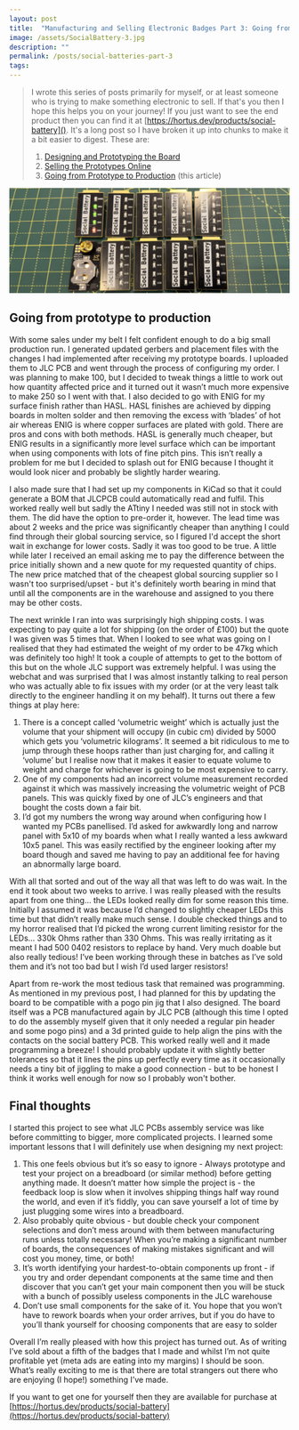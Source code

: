 ```yaml
---
layout: post
title:  "Manufacturing and Selling Electronic Badges Part 3: Going from Prototype to Production"
image: /assets/SocialBattery-3.jpg
description: ""
permalink: /posts/social-batteries-part-3
tags:
---
```


>I wrote this series of posts primarily for myself, or at least someone who is trying to make something electronic to sell. If that's you then I hope this helps you on your journey!  If you just want to see the end product then you can find it at [https://hortus.dev/products/social-battery](). It's a long post so I have broken it up into chunks to make it a bit easier to digest. These are:
>
>1. [Designing and Prototyping the Board](/posts/social-batteries-part-1)
>2. [Selling the Prototypes Online](/posts/social-batteries-part-2)
>3. [Going from Prototype to Production](/posts/social-batteries-part-3) (this article)

![The final product on my workbench](/assets/SocialBattery-3.jpg)

## Going from prototype to production
With some sales under my belt I felt confident enough to do a big small production run. I generated updated gerbers and placement files with the changes I had implemented after receiving my prototype boards. I uploaded them to JLC PCB and went through the process of configuring my order. I was planning to make 100, but I decided to tweak things a little to work out how quantity affected price and it turned out it wasn’t much more expensive to make 250 so I went with that. I also decided to go with ENIG for my surface finish rather than HASL. HASL finishes are achieved by dipping boards in molten solder and then removing the excess with ‘blades’ of hot air whereas ENIG is where copper surfaces are plated with gold. There are pros and cons with both methods. HASL is generally much cheaper, but ENIG results in a significantly more level surface which can be important when using components with lots of fine pitch pins. This isn’t really a problem for me but I decided to splash out for ENIG because I thought it would look nicer and probably be slightly harder wearing.

I also made sure that I had set up my components in KiCad so that it could generate a BOM that JLCPCB could automatically read and fulfil. This worked really well but sadly the ATtiny I needed was still not in stock with them. The did have the option to pre-order it, however. The lead time was about 2 weeks and the price was significantly cheaper than anything I could find through their global sourcing service, so I figured I'd accept the short wait in exchange for lower costs. Sadly it was too good to be true. A little while later I received  an email asking me to pay the difference between the price initially shown and a new quote for my requested quantity of chips. The new price matched that of the cheapest global sourcing supplier so I wasn't too surprised/upset - but it's definitely worth bearing in mind that until all the components are in the warehouse and assigned to you there may be other costs.

The next wrinkle I ran into was surprisingly high shipping costs. I was expecting to pay quite a lot for shipping (on the order of £100) but the quote I was given was 5 times that. When I looked to see what was going on I realised that they had estimated the weight of my order to be 47kg which was definitely too high! It took a couple of attempts to get to the bottom of this but on the whole JLC support was extremely helpful. I was using the webchat and was surprised that I was almost instantly talking to real person who was actually able to fix issues with my order (or at the very least talk directly to the engineer handling it on my behalf). It turns out there a few things at play here:

1. There is a concept called ‘volumetric weight’ which is actually just the volume that your shipment will occupy (in cubic cm) divided by 5000 which gets you ‘volumetric kilograms’. It seemed a bit ridiculous to me to jump through these hoops rather than just charging for, and calling it ‘volume’ but I realise now that it makes it easier to equate volume to weight and charge for whichever is going to be most expensive to carry.
2. One of my components had an incorrect volume measurement recorded against it which was massively increasing the volumetric weight of PCB panels. This was quickly fixed by one of JLC’s engineers and that bought the costs down a fair bit.
3. I’d got my numbers the wrong way around when configuring how I wanted my PCBs panellised. I’d asked for awkwardly long and narrow panel with 5x10 of my boards when what I really wanted a less awkward 10x5 panel. This was easily rectified by the engineer looking after my board though and saved me having to pay an additional fee for having an abnormally large board.

With all that sorted and out of the way all that was left to do was wait. In the end it took about two weeks to arrive. I was really pleased with the results apart from one thing… the LEDs looked really dim for some reason this time. Initially I assumed it was because I’d changed to slightly cheaper LEDs this time but that didn’t really make much sense. I double checked things and to my horror realised that I’d picked the wrong current limiting resistor for the LEDs… 330k Ohms rather than 330 Ohms. This was really irritating as it meant I had 500 0402 resistors to replace by hand. Very much doable but also really tedious!  I’ve been working through these in batches as I’ve sold them and it’s not too bad but I wish I’d used larger resistors!

Apart from re-work the most tedious task that remained was programming. As mentioned in my previous post, I had planned for this by updating the board to be compatible with a pogo pin jig that I also designed. The board itself was a PCB manufactured again by JLC PCB (although this time I opted to do the assembly myself given that it only needed a regular pin header and some pogo pins) and a 3d printed guide to help align the pins with the contacts on the social battery PCB. This worked really well and it made programming a breeze! I should probably update it with slightly better tolerances so that it lines the pins up perfectly every time as it occasionally needs a tiny bit of jiggling to make a good connection - but to be honest I think it works well enough for now so I probably won't bother.

## Final thoughts
I started this project to see what JLC PCBs assembly service was like before committing to bigger, more complicated projects.  I learned some important lessons that I will definitely use when designing my next project:

1. This one feels obvious but it’s so easy to ignore - Always prototype and test your project on a breadboard (or similar method) before getting anything made. It doesn’t matter how simple the project is - the feedback loop is slow when it involves shipping things half way round the world, and even if it’s fiddly, you can save yourself a lot of time by just plugging some wires into a breadboard.
2. Also probably quite obvious - but double check your component selections and don’t mess around with them between manufacturing runs unless totally necessary! When you’re making a significant number of boards, the consequences of making mistakes significant and will cost you money, time, or both!
3. It’s worth identifying your hardest-to-obtain components up front - if you try and order dependant components at the same time and then discover that you can’t get your main component then you will be stuck with a bunch of possibly useless components in the JLC warehouse
4. Don’t use small components for the sake of it. You hope that you won’t have to rework boards when your order arrives, but if you do have to you’ll thank yourself for choosing components that are easy to solder

Overall I’m really pleased with how this project has turned out. As of writing I’ve sold about a fifth of the badges that I made and whilst I’m not quite profitable yet (meta ads are eating into my margins) I should be soon. What’s really exciting to me is that there are total strangers out there who are enjoying (I hope!) something I’ve made. 

If you want to get one for yourself then they are available for purchase at [https://hortus.dev/products/social-battery](https://hortus.dev/products/social-battery)



